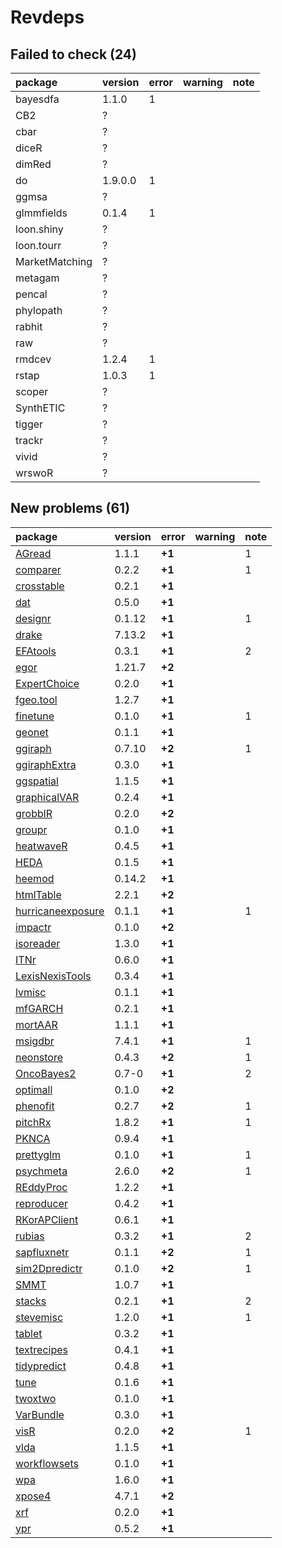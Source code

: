 # Revdeps

## Failed to check (24)

|package        |version |error |warning |note |
|:--------------|:-------|:-----|:-------|:----|
|bayesdfa       |1.1.0   |1     |        |     |
|CB2            |?       |      |        |     |
|cbar           |?       |      |        |     |
|diceR          |?       |      |        |     |
|dimRed         |?       |      |        |     |
|do             |1.9.0.0 |1     |        |     |
|ggmsa          |?       |      |        |     |
|glmmfields     |0.1.4   |1     |        |     |
|loon.shiny     |?       |      |        |     |
|loon.tourr     |?       |      |        |     |
|MarketMatching |?       |      |        |     |
|metagam        |?       |      |        |     |
|pencal         |?       |      |        |     |
|phylopath      |?       |      |        |     |
|rabhit         |?       |      |        |     |
|raw            |?       |      |        |     |
|rmdcev         |1.2.4   |1     |        |     |
|rstap          |1.0.3   |1     |        |     |
|scoper         |?       |      |        |     |
|SynthETIC      |?       |      |        |     |
|tigger         |?       |      |        |     |
|trackr         |?       |      |        |     |
|vivid          |?       |      |        |     |
|wrswoR         |?       |      |        |     |

## New problems (61)

|package                                            |version |error  |warning |note |
|:--------------------------------------------------|:-------|:------|:-------|:----|
|[AGread](problems.md#agread)                       |1.1.1   |__+1__ |        |1    |
|[comparer](problems.md#comparer)                   |0.2.2   |__+1__ |        |1    |
|[crosstable](problems.md#crosstable)               |0.2.1   |__+1__ |        |     |
|[dat](problems.md#dat)                             |0.5.0   |__+1__ |        |     |
|[designr](problems.md#designr)                     |0.1.12  |__+1__ |        |1    |
|[drake](problems.md#drake)                         |7.13.2  |__+1__ |        |     |
|[EFAtools](problems.md#efatools)                   |0.3.1   |__+1__ |        |2    |
|[egor](problems.md#egor)                           |1.21.7  |__+2__ |        |     |
|[ExpertChoice](problems.md#expertchoice)           |0.2.0   |__+1__ |        |     |
|[fgeo.tool](problems.md#fgeotool)                  |1.2.7   |__+1__ |        |     |
|[finetune](problems.md#finetune)                   |0.1.0   |__+1__ |        |1    |
|[geonet](problems.md#geonet)                       |0.1.1   |__+1__ |        |     |
|[ggiraph](problems.md#ggiraph)                     |0.7.10  |__+2__ |        |1    |
|[ggiraphExtra](problems.md#ggiraphextra)           |0.3.0   |__+1__ |        |     |
|[ggspatial](problems.md#ggspatial)                 |1.1.5   |__+1__ |        |     |
|[graphicalVAR](problems.md#graphicalvar)           |0.2.4   |__+1__ |        |     |
|[grobblR](problems.md#grobblr)                     |0.2.0   |__+2__ |        |     |
|[groupr](problems.md#groupr)                       |0.1.0   |__+1__ |        |     |
|[heatwaveR](problems.md#heatwaver)                 |0.4.5   |__+1__ |        |     |
|[HEDA](problems.md#heda)                           |0.1.5   |__+1__ |        |     |
|[heemod](problems.md#heemod)                       |0.14.2  |__+1__ |        |     |
|[htmlTable](problems.md#htmltable)                 |2.2.1   |__+2__ |        |     |
|[hurricaneexposure](problems.md#hurricaneexposure) |0.1.1   |__+1__ |        |1    |
|[impactr](problems.md#impactr)                     |0.1.0   |__+2__ |        |     |
|[isoreader](problems.md#isoreader)                 |1.3.0   |__+1__ |        |     |
|[ITNr](problems.md#itnr)                           |0.6.0   |__+1__ |        |     |
|[LexisNexisTools](problems.md#lexisnexistools)     |0.3.4   |__+1__ |        |     |
|[lvmisc](problems.md#lvmisc)                       |0.1.1   |__+1__ |        |     |
|[mfGARCH](problems.md#mfgarch)                     |0.2.1   |__+1__ |        |     |
|[mortAAR](problems.md#mortaar)                     |1.1.1   |__+1__ |        |     |
|[msigdbr](problems.md#msigdbr)                     |7.4.1   |__+1__ |        |1    |
|[neonstore](problems.md#neonstore)                 |0.4.3   |__+2__ |        |1    |
|[OncoBayes2](problems.md#oncobayes2)               |0.7-0   |__+1__ |        |2    |
|[optimall](problems.md#optimall)                   |0.1.0   |__+2__ |        |     |
|[phenofit](problems.md#phenofit)                   |0.2.7   |__+2__ |        |1    |
|[pitchRx](problems.md#pitchrx)                     |1.8.2   |__+1__ |        |1    |
|[PKNCA](problems.md#pknca)                         |0.9.4   |__+1__ |        |     |
|[prettyglm](problems.md#prettyglm)                 |0.1.0   |__+1__ |        |1    |
|[psychmeta](problems.md#psychmeta)                 |2.6.0   |__+2__ |        |1    |
|[REddyProc](problems.md#reddyproc)                 |1.2.2   |__+1__ |        |     |
|[reproducer](problems.md#reproducer)               |0.4.2   |__+1__ |        |     |
|[RKorAPClient](problems.md#rkorapclient)           |0.6.1   |__+1__ |        |     |
|[rubias](problems.md#rubias)                       |0.3.2   |__+1__ |        |2    |
|[sapfluxnetr](problems.md#sapfluxnetr)             |0.1.1   |__+2__ |        |1    |
|[sim2Dpredictr](problems.md#sim2dpredictr)         |0.1.0   |__+2__ |        |1    |
|[SMMT](problems.md#smmt)                           |1.0.7   |__+1__ |        |     |
|[stacks](problems.md#stacks)                       |0.2.1   |__+1__ |        |2    |
|[stevemisc](problems.md#stevemisc)                 |1.2.0   |__+1__ |        |1    |
|[tablet](problems.md#tablet)                       |0.3.2   |__+1__ |        |     |
|[textrecipes](problems.md#textrecipes)             |0.4.1   |__+1__ |        |     |
|[tidypredict](problems.md#tidypredict)             |0.4.8   |__+1__ |        |     |
|[tune](problems.md#tune)                           |0.1.6   |__+1__ |        |     |
|[twoxtwo](problems.md#twoxtwo)                     |0.1.0   |__+1__ |        |     |
|[VarBundle](problems.md#varbundle)                 |0.3.0   |__+1__ |        |     |
|[visR](problems.md#visr)                           |0.2.0   |__+2__ |        |1    |
|[vlda](problems.md#vlda)                           |1.1.5   |__+1__ |        |     |
|[workflowsets](problems.md#workflowsets)           |0.1.0   |__+1__ |        |     |
|[wpa](problems.md#wpa)                             |1.6.0   |__+1__ |        |     |
|[xpose4](problems.md#xpose4)                       |4.7.1   |__+2__ |        |     |
|[xrf](problems.md#xrf)                             |0.2.0   |__+1__ |        |     |
|[ypr](problems.md#ypr)                             |0.5.2   |__+1__ |        |     |

